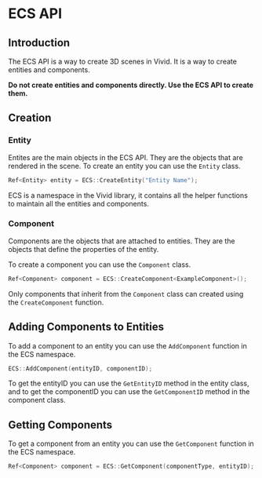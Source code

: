 # ECS API
## Introduction
The ECS API is a way to create 3D scenes in Vivid. It is a way to create entities and 
components. 

**Do not create entities and components directly. Use the ECS API to create them.**

## Creation
### Entity
Entites are the main objects in the ECS API. They are the objects that are rendered in the scene.
To create an entity you can use the `Entity` class. 

```cpp
Ref<Entity> entity = ECS::CreateEntity("Entity Name");
```

ECS is a namespace in the Vivid library, it contains all the helper functions to maintain all the entities and 
components.

### Component
Components are the objects that are attached to entities. They are the objects that define the 
properties of the entity. 

To create a component you can use the `Component` class.

```cpp
Ref<Component> component = ECS::CreateComponent<ExampleComponent>();
```

Only components that inherit from the `Component` class can created using the `CreateComponent` function.

## Adding Components to Entities
To add a component to an entity you can use the `AddComponent` function in the ECS namespace.

```cpp
ECS::AddComponent(entityID, componentID);
```

To get the entityID you can use the `GetEntityID` method in the entity class, and to get the 
componentID you can use the `GetComponentID` method in the component class.

## Getting Components
To get a component from an entity you can use the `GetComponent` function in the ECS namespace.

```cpp
Ref<Component> component = ECS::GetComponent(componentType, entityID);
```